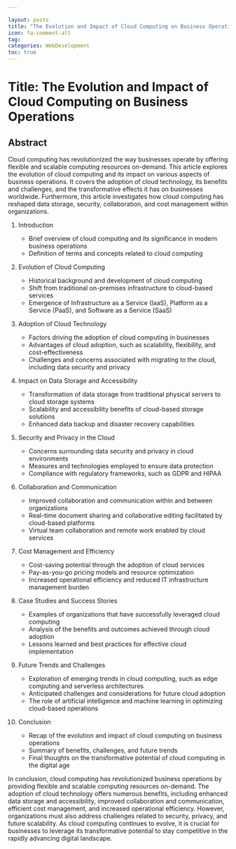```yaml
---

layout: posts
title: "The Evolution and Impact of Cloud Computing on Business Operations"
icon: fa-comment-alt
tag:      
categories: WebDevelopment
toc: true
---
```




# Title: The Evolution and Impact of Cloud Computing on Business Operations

## Abstract
Cloud computing has revolutionized the way businesses operate by offering flexible and scalable computing resources on-demand. This article explores the evolution of cloud computing and its impact on various aspects of business operations. It covers the adoption of cloud technology, its benefits and challenges, and the transformative effects it has on businesses worldwide. Furthermore, this article investigates how cloud computing has reshaped data storage, security, collaboration, and cost management within organizations.

1. Introduction
   - Brief overview of cloud computing and its significance in modern business operations
   - Definition of terms and concepts related to cloud computing

2. Evolution of Cloud Computing
   - Historical background and development of cloud computing
   - Shift from traditional on-premises infrastructure to cloud-based services
   - Emergence of Infrastructure as a Service (IaaS), Platform as a Service (PaaS), and Software as a Service (SaaS)

3. Adoption of Cloud Technology
   - Factors driving the adoption of cloud computing in businesses
   - Advantages of cloud adoption, such as scalability, flexibility, and cost-effectiveness
   - Challenges and concerns associated with migrating to the cloud, including data security and privacy

4. Impact on Data Storage and Accessibility
   - Transformation of data storage from traditional physical servers to cloud storage systems
   - Scalability and accessibility benefits of cloud-based storage solutions
   - Enhanced data backup and disaster recovery capabilities

5. Security and Privacy in the Cloud
   - Concerns surrounding data security and privacy in cloud environments
   - Measures and technologies employed to ensure data protection
   - Compliance with regulatory frameworks, such as GDPR and HIPAA

6. Collaboration and Communication
   - Improved collaboration and communication within and between organizations
   - Real-time document sharing and collaborative editing facilitated by cloud-based platforms
   - Virtual team collaboration and remote work enabled by cloud services

7. Cost Management and Efficiency
   - Cost-saving potential through the adoption of cloud services
   - Pay-as-you-go pricing models and resource optimization
   - Increased operational efficiency and reduced IT infrastructure management burden

8. Case Studies and Success Stories
   - Examples of organizations that have successfully leveraged cloud computing
   - Analysis of the benefits and outcomes achieved through cloud adoption
   - Lessons learned and best practices for effective cloud implementation

9. Future Trends and Challenges
   - Exploration of emerging trends in cloud computing, such as edge computing and serverless architectures
   - Anticipated challenges and considerations for future cloud adoption
   - The role of artificial intelligence and machine learning in optimizing cloud-based operations

10. Conclusion
    - Recap of the evolution and impact of cloud computing on business operations
    - Summary of benefits, challenges, and future trends
    - Final thoughts on the transformative potential of cloud computing in the digital age

In conclusion, cloud computing has revolutionized business operations by providing flexible and scalable computing resources on-demand. The adoption of cloud technology offers numerous benefits, including enhanced data storage and accessibility, improved collaboration and communication, efficient cost management, and increased operational efficiency. However, organizations must also address challenges related to security, privacy, and future scalability. As cloud computing continues to evolve, it is crucial for businesses to leverage its transformative potential to stay competitive in the rapidly advancing digital landscape.